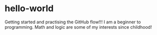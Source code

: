 # hello-world
Getting started and practising the GitHub flow!!!
I am a beginner to programming. Math and logic are some of my interests since childhood!
